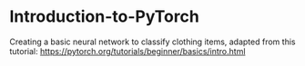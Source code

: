 # Introduction-to-PyTorch
Creating a basic neural network to classify clothing items, adapted from this tutorial: https://pytorch.org/tutorials/beginner/basics/intro.html
